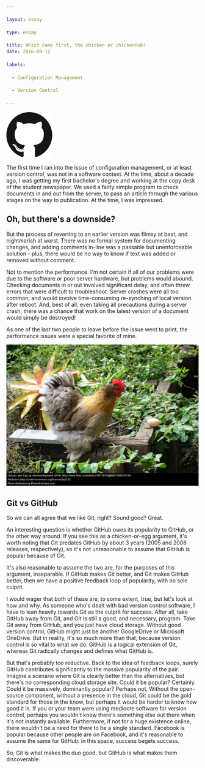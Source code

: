 ```yaml
---

layout: essay

type: essay

title: Which came first, the chicken or chickenHub?
date: 2016-09-12

labels:

  - Configuration Management

  - Version Control

---
```




<img class="ui medium left floated image" src="../images/GitHub-Mark-120px-plus.png">



The first time I ran into the issue of configuration management, or at least version control, was not in a software context. At the time, about a decade ago, I was getting my first bachelor's degree and working at the copy desk of the student newspaper. We used a fairly simple program to check documents in and out from the server, to pass an article through the various stages on the way to publication. At the time, I was impressed.

## Oh, but there's a downside?

But the process of reverting to an earlier version was flimsy at best, and nightmarish at worst. There was no formal system for documenting changes, and adding comments in-line was a passable but unenforceable solution - plus, there would be no way to know if text was added or removed without comment.

Not to mention the performance. I'm not certain if all of our problems were due to the software or poor server hardware, but problems would abound. Checking documents in or out involved significant delay, and often threw errors that were difficult to troubleshoot. Server crashes were all too common, and would involve time-consuming re-synching of local version after reboot. And, best of all, even taking all precautions during a server crash, there was a chance that work on the latest version of a document would simply be destroyed!

As one of the last two people to leave before the issue went to print, the performance issues were a special favorite of mine.

<img class="ui medium left floated image" src="../images/chicken.png">

## Git vs GitHub

So we can all agree that we like Git, right? Sound good? Great.

An interesting question is whether GitHub owes its popularity to GitHub, or the other way around. If you see this as a chicken-or-egg argument, it's worth noting that Git predates GitHub by about 3 years (2005 and 2008 releases, respectively), so it's not unreasonable to assume that GitHub is popular because of Git. 

It's also reasonable to assume the two are, for the purposes of this argument, inseparable. If GitHub makes Git better, and Git makes GitHub better, then we have a positive feedback loop of popularity, with no sole culprit.

I would wager that both of these are, to some extent, true, but let's look at how and why. As someone who's dealt with bad version control software, I have to lean heavily towards Git as the culprit for success. After all, take GitHub away from Git, and Git is still a good, and necessary, program. Take Git away from GitHub, and you just have cloud storage. Without good version control, GitHub might just be another GoogleDrive or Microsoft OneDrive. But in reality, it's so much more than that, because version control is so vital to what we do. GitHub is a logical extension of Git, whereas Git radically changes and defines what GitHub is.

But that's probably too reductive. Back to the idea of feedback loops, surely GitHub contributes significantly to the massive popularity of the pair. Imagine a scenario where Git is clearly better than the alternatives, but there's no corresponding cloud storage site. Could it be popular? Certainly. Could it be massively, dominantly popular? Perhaps not. Without the open-source component, without a presence in the cloud, Git could be the gold standard for those in the know, but perhaps it would be harder to know how good it is. If you or your team were using mediocre software for version control, perhaps you wouldn't know there's something else out there when it's not instantly available. Furthermore, if not for a huge existence online, there wouldn't be a need for there to be a single standard. Facebook is popular because other people are on Facebook, and it's reasonable to assume the same for GitHub: in this space, success begets success.

So, Git is what makes the duo good, but GitHub is what makes them discoverable.
